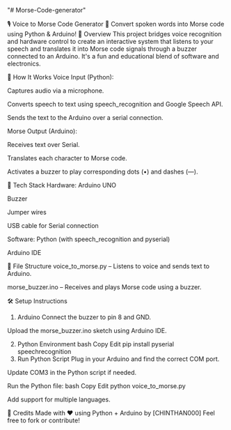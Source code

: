 "# Morse-Code-generator" 



🎙️ Voice to Morse Code Generator 🔔
Convert spoken words into Morse code using Python & Arduino!
📌 Overview
This project bridges voice recognition and hardware control to create an interactive system that listens to your speech and translates it into Morse code signals through a buzzer connected to an Arduino. It's a fun and educational blend of software and electronics.

🚀 How It Works
Voice Input (Python):

Captures audio via a microphone.

Converts speech to text using speech_recognition and Google Speech API.

Sends the text to the Arduino over a serial connection.

Morse Output (Arduino):

Receives text over Serial.

Translates each character to Morse code.

Activates a buzzer to play corresponding dots (•) and dashes (—).

🧰 Tech Stack
Hardware:
Arduino UNO

Buzzer

Jumper wires

USB cable for Serial connection

Software:
Python (with speech_recognition and pyserial)

Arduino IDE

📂 File Structure
voice_to_morse.py – Listens to voice and sends text to Arduino.

morse_buzzer.ino – Receives and plays Morse code using a buzzer.

🛠️ Setup Instructions
1. Arduino
Connect the buzzer to pin 8 and GND.

Upload the morse_buzzer.ino sketch using Arduino IDE.

2. Python Environment
bash
Copy
Edit
pip install pyserial speechrecognition
3. Run Python Script
Plug in your Arduino and find the correct COM port.

Update COM3 in the Python script if needed.

Run the Python file:
bash
Copy
Edit
python voice_to_morse.py


Add support for multiple languages.

🙌 Credits
Made with ❤️ using Python + Arduino by [CHINTHAN000]
Feel free to fork or contribute!
